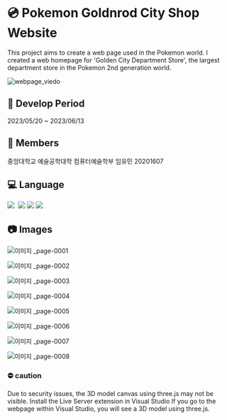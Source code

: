 #  :cd: Pokemon Goldnrod City Shop Website 

This project aims to create a web page used in the Pokemon world. I created a web homepage for 'Golden City Department Store', the largest department store in the Pokemon 2nd generation world.

![webpage_viedo](https://github.com/imyoumin/pokemon-shop-webpage/assets/69343466/987f7a63-b8e3-4bff-be6b-4cb41ba3494e)

##  :calendar: Develop Period
2023/05/20 ~ 2023/06/13

## :runner: Members
중앙대학교 예술공학대학 컴퓨터예술학부 임유민 20201607 

## :computer: Language
  <img src="https://img.shields.io/badge/html5-E34F26.svg?style=for-the-badge&logo=html5&logoColor=white" />&nbsp;
  <img src="https://img.shields.io/badge/css3-1572B6.svg?style=for-the-badge&logo=css3&logoColor=white" />
  <img src="https://img.shields.io/badge/Javascript-F7DF1E.svg?style=for-the-badge&logo=javascript&logoColor=black" />
  <img src="https://img.shields.io/badge/Three.js-000000.svg?style=for-the-badge&logo=Threedotjs&logoColor=black" />

## :camera: Images
![이미지 _page-0001](https://github.com/imyoumin/pokemon-shop-webpage/assets/69343466/bdb26be4-1723-45b8-bb6e-647ca96dd0c8)

![이미지 _page-0002](https://github.com/imyoumin/pokemon-shop-webpage/assets/69343466/c46eef83-a3ba-43e2-a34e-b8df159b3cfb)

![이미지 _page-0003](https://github.com/imyoumin/pokemon-shop-webpage/assets/69343466/7030d7ce-2fa8-4d6c-92fe-62bce9f488ba)

![이미지 _page-0004](https://github.com/imyoumin/pokemon-shop-webpage/assets/69343466/db57e47f-2a01-437f-81e1-dbe6823b9c42)

![이미지 _page-0005](https://github.com/imyoumin/pokemon-shop-webpage/assets/69343466/a7ebc442-9577-4c07-9577-359bbc213cf1)

![이미지 _page-0006](https://github.com/imyoumin/pokemon-shop-webpage/assets/69343466/fea9b509-7833-491a-9bde-4dda82af956d)

![이미지 _page-0007](https://github.com/imyoumin/pokemon-shop-webpage/assets/69343466/618216f6-9990-403e-94de-43de6b6c0852)

![이미지 _page-0008](https://github.com/imyoumin/pokemon-shop-webpage/assets/69343466/4d9a4f4e-c80d-462f-a7f4-5222bfdd3763)


###  :no_entry: caution
Due to security issues, the 3D model canvas using three.js may not be visible.
Install the Live Server extension in Visual Studio
If you go to the webpage within Visual Studio, you will see a 3D model using three.js.
